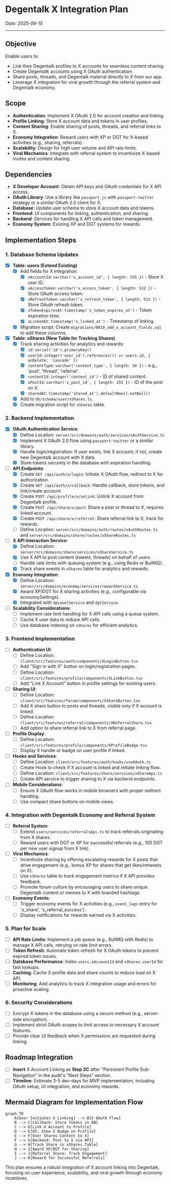 # Degentalk X Integration Plan

_Date: 2025-06-15_

---

## Objective

Enable users to:

- Link their Degentalk profiles to X accounts for seamless content sharing.
- Create Degentalk accounts using X OAuth authentication.
- Share posts, threads, and Degentalk material directly to X from our app.
- Leverage X integration for viral growth through the referral system and Degentalk economy.

## Scope

- **Authentication**: Implement X OAuth 2.0 for account creation and linking.
- **Profile Linking**: Store X account data and tokens in user profiles.
- **Content Sharing**: Enable sharing of posts, threads, and referral links to X.
- **Economy Integration**: Reward users with XP or DGT for X-based activities (e.g., sharing, referrals).
- **Scalability**: Design for high user volume and API rate limits.
- **Viral Mechanics**: Integrate with referral system to incentivize X-based invites and content sharing.

## Dependencies

- **X Developer Account**: Obtain API keys and OAuth credentials for X API access.
- **OAuth Library**: Use a library like `passport.js` with `passport-twitter` strategy or a similar OAuth 2.0 client for X.
- **Database**: Update user schema to store X account data and tokens.
- **Frontend**: UI components for linking, authentication, and sharing.
- **Backend**: Services for handling X API calls and token management.
- **Economy System**: Existing XP and DGT systems for rewards.

## Implementation Steps

### 1. Database Schema Updates

- [x] **Table: users (Extend Existing)**
  - [x] Add fields for X integration:
    - [x] `xAccountId`: `varchar('x_account_id', { length: 255 })` - Store X user ID.
    - [x] `xAccessToken`: `varchar('x_access_token', { length: 512 })` - Store OAuth access token.
    - [x] `xRefreshToken`: `varchar('x_refresh_token', { length: 512 })` - Store OAuth refresh token.
    - [x] `xTokenExpiresAt`: `timestamp('x_token_expires_at')` - Token expiration time.
    - [x] `xLinkedAt`: `timestamp('x_linked_at')` - Timestamp of linking.
  - [x] Migration script: Create `migrations/0010_add_x_account_fields.sql` to add these columns.
- [x] **Table: xShares (New Table for Tracking Shares)**
  - [x] Track sharing activities for analytics and rewards:
    - [x] `id`: `serial('id').primaryKey()`
    - [x] `userId`: `integer('user_id').references(() => users.id, { onDelete: 'cascade' })`
    - [x] `contentType`: `varchar('content_type', { length: 50 })` - e.g., 'post', 'thread', 'referral'.
    - [x] `contentId`: `integer('content_id')` - ID of shared content.
    - [x] `xPostId`: `varchar('x_post_id', { length: 255 })` - ID of the post on X.
    - [x] `sharedAt`: `timestamp('shared_at').defaultNow().notNull()`
  - [x] Add to `db/schema/user/xShares.ts`.
  - [x] Create migration script for `xShares` table.

### 2. Backend Implementation

- [x] **OAuth Authentication Service**:
  - [x] Define Location: `server/src/domains/auth/services/xAuthService.ts`
  - [x] Implement X OAuth 2.0 flow using `passport-twitter` or a similar library.
  - [x] Handle login/registration: If user exists, link X account; if not, create new Degentalk account with X data.
  - [x] Store tokens securely in the database with expiration handling.
- [ ] **API Endpoints**:
  - [x] Create `GET /api/auth/x/login`: Initiate X OAuth flow, redirect to X for authorization.
  - [x] Create `GET /api/auth/x/callback`: Handle callback, store tokens, and link/create account.
  - [x] Create `POST /api/profile/x/unlink`: Unlink X account from Degentalk profile.
  - [x] Create `POST /api/share/x/post`: Share a post or thread to X, requires linked account.
  - [x] Create `POST /api/share/x/referral`: Share referral link to X, track for rewards.
  - [ ] Define Location: `server/src/domains/auth/routes/xAuthRoutes.ts` and `server/src/domains/share/routes/xShareRoutes.ts`
- [ ] **X API Interaction Service**:
  - [x] Define Location: `server/src/domains/share/services/xShareService.ts`
  - [x] Use X API to post content (tweets, threads) on behalf of users.
  - [ ] Handle rate limits with queuing system (e.g., using Redis or BullMQ).
  - [x] Track share events in `xShares` table for analytics and rewards.
- [x] **Economy Integration**:
  - [x] Define Location: `server/src/domains/economy/services/rewardService.ts`
  - [x] Award XP/DGT for X sharing activities (e.g., configurable via economySettings).
  - [x] Integrated with `XpLevelService` and `dgtService`.
- [ ] **Scalability Considerations**:
  - [ ] Implement rate limit handling for X API calls using a queue system.
  - [ ] Cache X user data to reduce API calls.
  - [ ] Use database indexing on `xShares` for efficient analytics.

### 3. Frontend Implementation

- [ ] **Authentication UI**:
  - [ ] Define Location: `client/src/features/auth/components/XLoginButton.tsx`
  - [ ] Add "Sign in with X" button on login/registration pages.
  - [ ] Define Location: `client/src/features/profile/components/XLinkButton.tsx`
  - [ ] Add "Link X Account" button in profile settings for existing users.
- [ ] **Sharing UI**:
  - [ ] Define Location: `client/src/features/forum/components/XShareButton.tsx`
  - [ ] Add X share button to posts and threads, visible only if X account is linked.
  - [ ] Define Location: `client/src/features/referral/components/XReferralShare.tsx`
  - [ ] Add option to share referral link to X from referral page.
- [ ] **Profile Display**:
  - [ ] Define Location: `client/src/features/profile/components/XProfileBadge.tsx`
  - [ ] Display X handle or badge on user profile if linked.
- [ ] **Hooks and Services**:
  - [ ] Define Location: `client/src/features/auth/hooks/useXAuth.ts`
  - [ ] Create Hook to check if X account is linked and initiate linking flow.
  - [ ] Define Location: `client/src/features/share/services/xShareApi.ts`
  - [ ] Create API service to trigger sharing to X via backend endpoints.
- [ ] **Mobile Considerations**:
  - [ ] Ensure X OAuth flow works in mobile browsers with proper redirect handling.
  - [ ] Use compact share buttons on mobile views.

### 4. Integration with Degentalk Economy and Referral System

- [ ] **Referral System**:
  - [ ] Extend `users/services/referralsApi.ts` to track referrals originating from X shares.
  - [ ] Reward users with DGT or XP for successful referrals (e.g., 100 DGT per new user signup from X link).
- [ ] **Viral Mechanics**:
  - [ ] Incentivize sharing by offering escalating rewards for X posts that drive engagement (e.g., bonus XP for shares that get likes/retweets on X).
  - [ ] Use `xShares` table to track engagement metrics if X API provides feedback.
  - [ ] Promote forum culture by encouraging users to share unique Degentalk content or memes to X with branded hashtags.
- [ ] **Economy Events**:
  - [ ] Trigger economy events for X activities (e.g., `event_logs` entry for 'x_share', 'x_referral_success').
  - [ ] Display notifications for rewards earned via X activities.

### 5. Plan for Scale

- [ ] **API Rate Limits**: Implement a job queue (e.g., BullMQ with Redis) to manage X API calls, retrying on rate limit errors.
- [ ] **Token Refresh**: Automate token refresh for X OAuth tokens to prevent expired token issues.
- [ ] **Database Performance**: Index `users.xAccountId` and `xShares.userId` for fast lookups.
- [ ] **Caching**: Cache X profile data and share counts to reduce load on X API.
- [ ] **Monitoring**: Add analytics to track X integration usage and errors for proactive scaling.

### 6. Security Considerations

- [ ] Encrypt X tokens in the database using a secure method (e.g., server-side encryption).
- [ ] Implement strict OAuth scopes to limit access to necessary X account features.
- [ ] Provide clear UI feedback when X permissions are requested during linking.

## Roadmap Integration

- [ ] **Insert** X Account Linking as **Step 3C** after "Persistent Profile Sub-Navigation" in the audit's "Next Steps" section.
- [ ] **Timeline**: Estimate 3-5 dev-days for MVP implementation, including OAuth setup, UI integration, and economy rewards.

## Mermaid Diagram for Implementation Flow

```mermaid
graph TD
    A[User Initiates X Linking] --> B[X OAuth Flow]
    B --> C[Callback: Store Tokens in DB]
    C --> D[Link X Account to Profile]
    D --> E[UI: Show X Badge on Profile]
    E --> F[User Shares Content to X]
    F --> G[Backend: Post to X via API]
    G --> H[Track Share in xShares Table]
    H --> I[Award XP/DGT for Sharing]
    I --> J[Referral Share: Track Engagement]
    J --> K[Reward for Successful Referrals]
```

This plan ensures a robust integration of X account linking into Degentalk, focusing on user experience, scalability, and viral growth through economy incentives.
